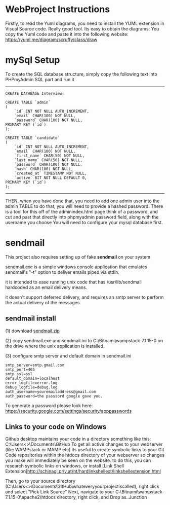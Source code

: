 # WebProject Instructions
Firstly, to read the Yuml diagrams, you need to install the YUML extension in Visual Source code. Really good tool.
Its easy to obtain the diagrams: You copy the Yuml code and paste it into the following website:
https://yuml.me/diagram/scruffy/class/draw

# mySql Setup
To create the SQL database structure, simply copy the following text into PHPmyAdmin SQL part and run it

---
```
CREATE DATABASE Interview;

CREATE TABLE `admin`
(
    `id` INT NOT NULL AUTO_INCREMENT,
    `email` CHAR(100) NOT NULL,
    `password` CHAR(100) NOT NULL,
PRIMARY KEY (`id`) 
);

CREATE TABLE `candidate` 
(
    `id` INT NOT NULL AUTO_INCREMENT,
    `email` CHAR(100) NOT NULL,
    `first_name` CHAR(50) NOT NULL,
    `last_name` CHAR(50) NOT NULL,
    `password` CHAR(100) NOT NULL,
    `hash` CHAR(100) NOT NULL,
    `created_at` TIMESTAMP NOT NULL,
    `active` BIT NOT NULL DEFAULT 0,
PRIMARY KEY (`id`) 
);
```
---

THEN, when you have done that, you need to add one admin user into the admin TABLE
to do that, you will need to provide a hashed password. There is a tool for this off of the adminindex.html page
think of a password, and cut and past that directly into phpmyadmin password field, along with the username you choose
You will need to configure your mysql database first.

# sendmail
This project also requires setting up of fake **sendmail** on your system

sendmail.exe is a simple windows console application that emulates sendmail's
"-t" option to deliver emails piped via stdin.

it is intended to ease running unix code that has /usr/lib/sendmail hardcoded
as an email delivery means.

it doesn't support deferred delivery, and requires an smtp server to perform
the actual delivery of the messages.

## sendmail install
(1) download [sendmail.zip](http://www.glob.com.au/sendmail/sendmail.zip)

(2) copy sendmail.exe and sendmail.ini to C:\Bitnami\wampstack-7.1.15-0 on the drive where the
    unix application is installed.

(3) configure smtp server and default domain in sendmail.ini
```
smtp_server=smtp.gmail.com
smtp_port=465
smtp_ssl=ssl
default_domain=localhost
error_logfile=error.log
debug_logfile=debug.log
auth_username=youremailaddress@gmail.com
auth_password=the passsord google gave you.
```
To generate a password please look here:
https://security.google.com/settings/security/apppasswords

## Links to your code on Windows
Github desktop maintains your code in a directory something like this: C:\Users\<<yourName>>\Documents\GitHub
To get all active changes to your webserver (like WAMPstack or MAMP etc) its useful to create symbolic links to your Git Code repositories within the htdocs directory of your webserver so changes you make will immediately be seen on the website.
to do this, you can research symbolic links on windows, or install [Link Shell Extension]http://schinagl.priv.at/nt/hardlinkshellext/linkshellextension.html

Then, go to your source directory (C:\Users\<<yourName>>\Documents\GitHub\whateveryyourprojectiscalled), right click and select "Pick Link Source"
Next, navigate to your C:\Bitnami\wampstack-7.1.15-0\apache2\htdocs directory, right click, and Drop as..Junction